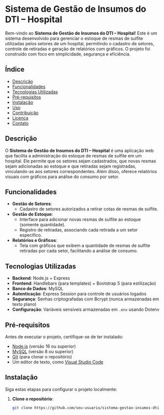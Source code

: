 # Sistema de Gestão de Insumos do DTI – Hospital

Bem-vindo ao **Sistema de Gestão de Insumos do DTI – Hospital**! Este é um sistema desenvolvido para gerenciar o estoque de resmas de sulfite utilizadas pelos setores de um hospital, permitindo o cadastro de setores, controle de retiradas e geração de relatórios com gráficos. O projeto foi construído com foco em simplicidade, segurança e eficiência.

## Índice
- [Descrição](#descrição)
- [Funcionalidades](#funcionalidades)
- [Tecnologias Utilizadas](#tecnologias-utilizadas)
- [Pré-requisitos](#pré-requisitos)
- [Instalação](#instalação)
- [Uso](#uso)
- [Contribuição](#contribuição)
- [Licença](#licença)
- [Contato](#contato)

## Descrição
O **Sistema de Gestão de Insumos do DTI – Hospital** é uma aplicação web que facilita a administração do estoque de resmas de sulfite em um hospital. Ele permite que os setores sejam cadastrados, que novas resmas sejam adicionadas ao estoque e que retiradas sejam registradas, vinculando-as aos setores correspondentes. Além disso, oferece relatórios visuais com gráficos para análise do consumo por setor.

## Funcionalidades
- **Gestão de Setores**:
  - Cadastro de setores autorizados a retirar cotas de resmas de sulfite.
- **Gestão de Estoque**:
  - Interface para adicionar novas resmas de sulfite ao estoque (somente quantidade).
  - Registro de retiradas, associando cada retirada a um setor específico.
- **Relatórios e Gráficos**:
  - Tela com gráficos que exibem a quantidade de resmas de sulfite retiradas por cada setor, facilitando a análise de consumo.

## Tecnologias Utilizadas
- **Backend**: Node.js + Express
- **Frontend**: Handlebars (para templates) + Bootstrap 5 (para estilização)
- **Banco de Dados**: MySQL
- **Autenticação**: Express Session para controle de usuários logados
- **Segurança**: Senhas criptografadas com Bcrypt (nunca armazenadas em texto plano)
- **Configuração**: Variáveis sensíveis armazenadas em `.env` usando Dotenv

## Pré-requisitos
Antes de executar o projeto, certifique-se de ter instalado:
- [Node.js](https://nodejs.org/) (versão 16 ou superior)
- [MySQL](https://www.mysql.com/) (versão 8 ou superior)
- [Git](https://git-scm.com/) (para clonar o repositório)
- Um editor de texto, como [Visual Studio Code](https://code.visualstudio.com/)

## Instalação
Siga estas etapas para configurar o projeto localmente:

1. **Clone o repositório**:
   ```bash
   git clone https://github.com/seu-usuario/sistema-gestao-insumos-dti.git